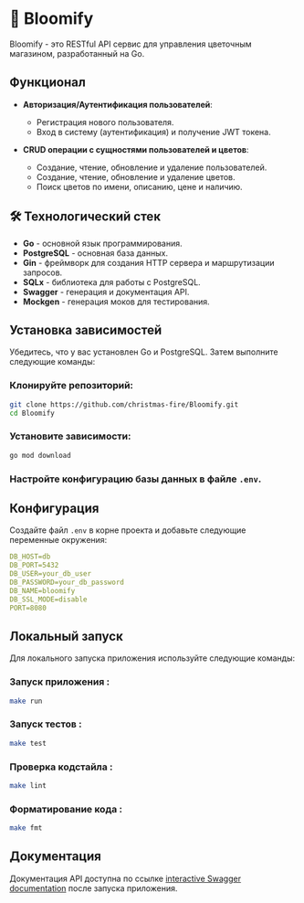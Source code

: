 # 🌸 Bloomify

Bloomify - это RESTful API сервис для управления цветочным магазином, разработанный на Go.

## Функционал

- **Авторизация/Аутентификация пользователей**:
  - Регистрация нового пользователя.
  - Вход в систему (аутентификация) и получение JWT токена.
  
- **CRUD операции с сущностями пользователей и цветов**:
  - Создание, чтение, обновление и удаление пользователей.
  - Создание, чтение, обновление и удаление цветов.
  - Поиск цветов по имени, описанию, цене и наличию.

## 🛠 Технологический стек

- **Go** - основной язык программирования.
- **PostgreSQL** - основная база данных.
- **Gin** - фреймворк для создания HTTP сервера и маршрутизации запросов.
- **SQLx** - библиотека для работы с PostgreSQL.
- **Swagger** - генерация и документация API.
- **Mockgen** - генерация моков для тестирования.

## Установка зависимостей

Убедитесь, что у вас установлен Go и PostgreSQL. Затем выполните следующие команды:

### Клонируйте репозиторий:
```bash
git clone https://github.com/christmas-fire/Bloomify.git
cd Bloomify
```

### Установите зависимости:
```bash
go mod download
```

### Настройте конфигурацию базы данных в файле `.env`.

## Конфигурация

Создайте файл `.env` в корне проекта и добавьте следующие переменные окружения:

```yaml
DB_HOST=db
DB_PORT=5432
DB_USER=your_db_user
DB_PASSWORD=your_db_password
DB_NAME=bloomify
DB_SSL_MODE=disable
PORT=8080
```

## Локальный запуск
Для локального запуска приложения используйте следующие команды:

### Запуск приложения :
```bash
make run
```
### Запуск тестов :
```bash
make test
```

### Проверка кодстайла :
```bash
make lint
```

### Форматирование кода :
```bash
make fmt
```

## Документация
Документация API доступна по ссылке [interactive Swagger documentation](http://localhost:8080/swagger/index.html#/) после запуска приложения.
